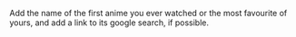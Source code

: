 Add the name of the first anime you ever watched or the most favourite of yours, and add a link to its google search, if possible.